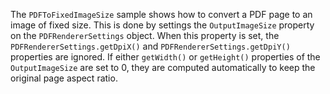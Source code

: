 The `PDFToFixedImageSize` sample shows how to convert a PDF page to an image of fixed size. 
This is done by settings the `OutputImageSize` property on the `PDFRendererSettings` object. When this property is set, the `PDFRendererSettings.getDpiX()` and `PDFRendererSettings.getDpiY()` properties are ignored.
If either `getWidth()` or `getHeight()` properties of the `OutputImageSize` are set to 0, they are computed automatically to keep the original page aspect ratio.

